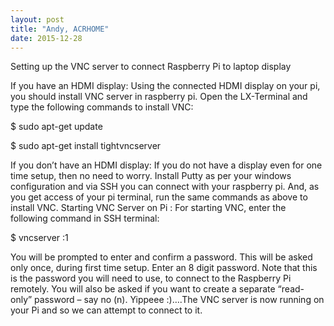 ```yaml
---
layout: post
title: "Andy, ACRHOME"
date: 2015-12-28
---
```

Setting up the VNC server to connect Raspberry Pi to laptop display

If you have an HDMI display: Using the connected HDMI display on your pi, you should install VNC server in raspberry pi. Open the LX-Terminal and type the following commands to install VNC:

$ sudo apt-get update

$ sudo apt-get install tightvncserver

If you don’t have an HDMI display: If you do not have a display even for one time setup, then no need to worry. Install Putty as per your windows configuration and via SSH you can connect with your raspberry pi. And, as you get access of your pi terminal, run the same commands as above to install VNC.
Starting VNC Server on Pi :
For starting VNC, enter the following command in SSH terminal:

$ vncserver :1

You will be prompted to enter and confirm a password. This will be asked only once, during first time setup. Enter an 8 digit password. Note that this is the password you will need to use, to connect to the Raspberry Pi remotely. You will also be asked if you want to create a separate “read-only” password – say no (n).
Yippeee :)….The VNC server is now running on your Pi and so we can attempt to connect to it. 
